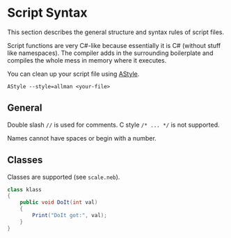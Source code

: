
# Script Syntax

This section describes the general structure and syntax rules of script files.  

Script functions are very C#-like because essentially it is C# (without stuff like namespaces). The compiler adds in the surrounding boilerplate and compiles the whole mess in memory where it executes.  

You can clean up your script file using [AStyle](http://astyle.sourceforge.net/).
```
AStyle --style=allman <your-file>
```

## General
Double slash `//` is used for comments. C style `/* ... */` is not supported.  

Names cannot have spaces or begin with a number.  


## Classes
Classes are supported (see `scale.neb`).
```c#
class klass
{
    public void DoIt(int val)
    {
        Print("DoIt got:", val);
    }
}    
```
